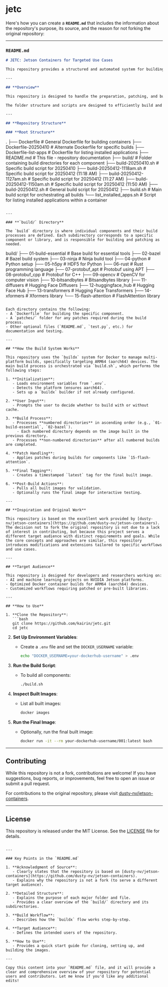 # jetc

Here's how you can create a **`README.md`** that includes the information about the repository's purpose, its source, and the reason for not forking the original repository:

---

### **`README.md`**

```markdown
# JETC: Jetson Containers for Targeted Use Cases

This repository provides a structured and automated system for building Docker containers tailored for Jetson devices. The project is inspired by and based on the work provided by [dusty-nv/jetson-containers](https://github.com/dusty-nv/jetson-containers).

---

## **Overview**

This repository is designed to handle the preparation, patching, and building of Docker containers for various libraries and tools commonly used in AI, machine learning, and edge-computing workflows. The project leverages Docker's `buildx` to ensure compatibility with ARM64 (aarch64) devices, specifically NVIDIA Jetson platforms.

The folder structure and scripts are designed to efficiently build and patch specific components, with flexibility to handle dependencies and downstream workflows.

---

## **Repository Structure**

### **Root Structure**

```
.
├── Dockerfile                       # General Dockerfile for building containers
├── Dockerfile-20250410              # Alternate Dockerfile for specific builds
├── Dockerfile-list-apps             # Dockerfile for listing installed applications
├── README.md                        # This file - repository documentation
├── build/                           # Folder containing build directories for each component
├── build-20250410.sh                # Specific build script for 20250410
├── build-20250412-1118am.sh         # Specific build script for 20250412 (11:18 AM)
├── build-20250412-1127am.sh         # Specific build script for 20250412 (11:27 AM)
├── build-20250412-1150am.sh         # Specific build script for 20250412 (11:50 AM)
├── build-20250412.sh                # General build script for 20250412
├── build.sh                         # Main build script for orchestrating all builds
└── list_installed_apps.sh           # Script for listing installed applications within a container
```

---

### **`build/` Directory**

The `build` directory is where individual components and their build processes are defined. Each subdirectory corresponds to a specific component or library, and is responsible for building and patching as needed.

```
build/
├── 01-build-essential               # Base build for essential tools
├── 02-bazel                         # Bazel build system
├── 03-ninja                         # Ninja build tool
├── 04-python                        # Python setup
├── 05-h5py                          # HDF5 for Python
├── 06-rust                          # Rust programming language
├── 07-protobuf_apt                  # Protobuf using APT
├── 08-protobuf_cpp                  # Protobuf for C++
├── 09-opencv                        # OpenCV for computer vision
├── 10-bitsandbytes                  # Bitsandbytes library
├── 11-diffusers                     # Hugging Face Diffusers
├── 12-huggingface_hub               # Hugging Face Hub
├── 13-transformers                  # Hugging Face Transformers
├── 14-xformers                      # Xformers library
└── 15-flash-attention               # FlashAttention library
```

Each directory contains the following:
- A `Dockerfile` for building the specific component.
- A `patches/` folder for any patches required during the build process.
- Other optional files (`README.md`, `test.py`, etc.) for documentation and testing.

---

## **How the Build System Works**

This repository uses the `buildx` system for Docker to manage multi-platform builds, specifically targeting ARM64 (aarch64) devices. The main build process is orchestrated via `build.sh`, which performs the following steps:

1. **Initialization**:
   - Loads environment variables from `.env`.
   - Detects the platform (ensures aarch64).
   - Sets up a `buildx` builder if not already configured.

2. **User Input**:
   - Prompts the user to decide whether to build with or without cache.

3. **Build Process**:
   - Processes **numbered directories** in ascending order (e.g., `01-build-essential`, `02-bazel`).
     - Each numbered directory depends on the image built in the previous directory.
   - Processes **non-numbered directories** after all numbered builds are completed.

4. **Patch Handling**:
   - Applies patches during builds for components like `15-flash-attention`.

5. **Final Tagging**:
   - Creates a timestamped `latest` tag for the final built image.

6. **Post-Build Actions**:
   - Pulls all built images for validation.
   - Optionally runs the final image for interactive testing.

---

## **Inspiration and Original Work**

This repository is based on the excellent work provided by [dusty-nv/jetson-containers](https://github.com/dusty-nv/jetson-containers). The decision not to fork the original repository is not due to a lack of interest in contributing, but because this project serves a different target audience with distinct requirements and goals. While the core concepts and approaches are similar, this repository introduces modifications and extensions tailored to specific workflows and use cases.

---

## **Target Audience**

This repository is designed for developers and researchers working on:
- AI and machine learning projects on NVIDIA Jetson platforms.
- Optimized Docker container builds for ARM64 (aarch64) devices.
- Customized workflows requiring patched or pre-built libraries.

---

## **How to Use**

1. **Clone the Repository**:
   ```bash
   git clone https://github.com/kairin/jetc.git
   cd jetc
   ```

2. **Set Up Environment Variables**:
   - Create a `.env` file and set the `DOCKER_USERNAME` variable:
     ```bash
     echo "DOCKER_USERNAME=your-dockerhub-username" > .env
     ```

3. **Run the Build Script**:
   - To build all components:
     ```bash
     ./build.sh
     ```

4. **Inspect Built Images**:
   - List all built images:
     ```bash
     docker images
     ```

5. **Run the Final Image**:
   - Optionally, run the final built image:
     ```bash
     docker run -it --rm your-dockerhub-username/001:latest bash
     ```

---

## **Contributing**

While this repository is not a fork, contributions are welcome! If you have suggestions, bug reports, or improvements, feel free to open an issue or submit a pull request.

For contributions to the original repository, please visit [dusty-nv/jetson-containers](https://github.com/dusty-nv/jetson-containers).

---

## **License**

This repository is released under the MIT License. See the [LICENSE](LICENSE) file for details.
```

---

### Key Points in the `README.md`

1. **Acknowledgment of Source**:
   - Clearly states that the repository is based on [dusty-nv/jetson-containers](https://github.com/dusty-nv/jetson-containers).
   - Explains why the repository is not a fork (to serve a different target audience).

2. **Detailed Structure**:
   - Explains the purpose of each major folder and file.
   - Provides a clear overview of the `build/` directory and its subdirectories.

3. **Build Workflow**:
   - Describes how the `buildx` flow works step-by-step.

4. **Target Audience**:
   - Defines the intended users of the repository.

5. **How to Use**:
   - Provides a quick start guide for cloning, setting up, and building the images.

---

Copy this content into your `README.md` file, and it will provide a clear and comprehensive overview of your repository for potential users and contributors. Let me know if you'd like any additional edits!

